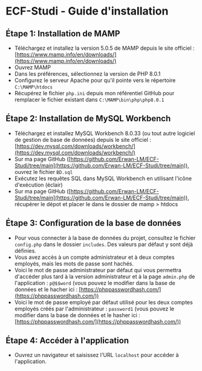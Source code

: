 # ECF-Studi - Guide d'installation

## Étape 1: Installation de MAMP

- Téléchargez et installez la version 5.0.5 de MAMP depuis le site officiel : [https://www.mamp.info/en/downloads/](https://www.mamp.info/en/downloads/)
- Ouvrez MAMP
- Dans les préférences, sélectionnez la version de PHP 8.0.1
- Configurez le serveur Apache pour qu'il pointe vers le répertoire `C:\MAMP\htdocs`
- Récupérez le fichier `php.ini` depuis mon référentiel GitHub pour remplacer le fichier existant dans `C:\MAMP\bin\php\php8.0.1`

## Étape 2: Installation de MySQL Workbench

- Téléchargez et installez MySQL Workbench 8.0.33 (ou tout autre logiciel de gestion de base de données) depuis le site officiel : [https://dev.mysql.com/downloads/workbench/](https://dev.mysql.com/downloads/workbench/)
- Sur ma page GitHub ([https://github.com/Erwan-LM/ECF-Studi/tree/main](https://github.com/Erwan-LM/ECF-Studi/tree/main)), ouvrez le fichier `BD.sql`
- Exécutez les requêtes SQL dans MySQL Workbench en utilisant l'icône d'exécution (éclair)
-  Sur ma page GitHub ([https://github.com/Erwan-LM/ECF-Studi/tree/main](https://github.com/Erwan-LM/ECF-Studi/tree/main)), récupérer le dépot et placer le dans le dossier de mamp > htdocs

## Étape 3: Configuration de la base de données

- Pour vous connecter à la base de données du projet, consultez le fichier `config.php` dans le dossier `includes`. Des valeurs par défaut y sont déjà définies.
- Vous avez accès à un compte administrateur et à deux comptes employés, mais les mots de passe sont hachés.
- Voici le mot de passe administrateur par défaut qui vous permettra d'accéder plus tard à la version administrateur et à la page `admin.php` de l'application : `p@$$word` (vous pouvez le modifier dans la base de données et le hacher ici : [https://phppasswordhash.com/](https://phppasswordhash.com/))
- Voici le mot de passe employé par défaut utilisé pour les deux comptes employés créés par l'administrateur : `password1` (vous pouvez le modifier dans la base de données et le hasher ici : [https://phppasswordhash.com/](https://phppasswordhash.com/))

## Étape 4: Accéder à l'application

- Ouvrez un navigateur et saisissez l'URL `localhost` pour accéder à l'application.

 
